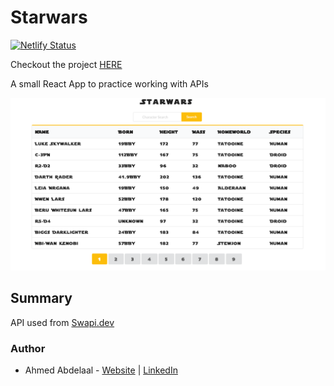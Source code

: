 # Starwars

[![Netlify Status](https://api.netlify.com/api/v1/badges/64fbc23c-c0f3-4569-9792-c2ad76dd861e/deploy-status)](https://app.netlify.com/sites/aa-starwars/deploys)

Checkout the project [HERE](https://aa-starwars.netlify.app/)

A small React App to practice working with APIs

![image](src/images/starwars.png)

## Summary

API used from [Swapi.dev](https://swapi.dev/)

### Author

- Ahmed Abdelaal - [Website](https://aa-dev.io/) | [LinkedIn](https://www.linkedin.com/feed/)
